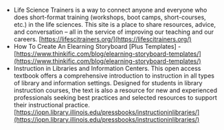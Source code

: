 - Life Science Trainers is a way to connect anyone and everyone who does short-format training (workshops, boot camps, short-courses, etc.) in the life sciences. 
This site is a place to share resources, advice, and conversation – all in the service of improving our teaching and our careers. [https://lifescitrainers.org/](https://lifescitrainers.org/)
- How To Create An Elearning Storyboard [Plus Templates] - [https://www.thinkific.com/blog/elearning-storyboard-templates/](https://www.thinkific.com/blog/elearning-storyboard-templates/)
- Instruction in Libraries and Information Centers. This open access textbook offers a comprehensive introduction to instruction in all types of library and information settings. Designed for students in library instruction courses, the text is also a resource for new and experienced professionals seeking best practices and selected resources to support their instructional practice. [https://iopn.library.illinois.edu/pressbooks/instructioninlibraries/](https://iopn.library.illinois.edu/pressbooks/instructioninlibraries/)

